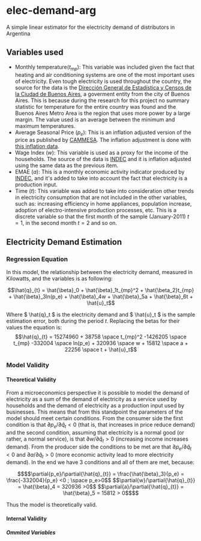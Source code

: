 # elec-demand-arg

A simple linear estimator for the electricity demand of distributors in Argentina


## Variables used
* Monthly temperature($t_{mp}$): This variable was included given the fact that heating and air conditioning systems are one of the most important uses of electricity. Even tough electricity is used throughout the country, the source for the data is the [Dirección General de Estadística y Censos de la Ciudad de
Buenos Aires](https://www.estadisticaciudad.gob.ar/eyc/?p=27702), a goverment entity from the city of Buenos Aires. This is because during the research for this project no summary statistic for temperature for the entire country was found and the Buenos Aires Metro Area is the region that uses more power by a large margin. The value used is an average between the minimum and maximum temperatures.
* Average Seasonal Price ($p_e$): This is an inflation adjusted version of the price as published by [CAMMESA](https://cammesaweb.cammesa.com/informe-anual/). The inflation adjustment is done with [this inflation data](https://www.alphacast.io/datasets/inflation-argentina-long-term-cpi-data-monthly-29891).
* Wage Index ($w$): This variable is used as a proxy for the income of the households. The source of the data is [INDEC](https://www.indec.gob.ar/indec/web/Nivel4-Tema-4-31-61) and it is inflation adjusted using the same data as the previous item.
* EMAE ($a$): This is a monthly economic activity indicator produced by [INDEC](https://www.indec.gob.ar/indec/web/Nivel4-Tema-3-9-48), and it's added to take into account the fact that electricity is a production input.
* Time ($t$): This variable was added to take into consideration other trends in electricity consumption that are not included in the other variables, such as: increasing efficiency in home appliances, population increase, adoption of electro-intensive production processes, etc. This is a discrete variable so that the first month of the sample (January-2011) $t=1$, in the second month $t=2$ and so on.
## Electricity Demand Estimation
### Regression Equation
In this model, the relationship between the electricity demand, measured in Kilowatts, and the variables is as following:
```math
\hat{q}_{t} = \hat{\beta}_0 + \hat{\beta}_1t_{mp}^2 + \hat{\beta_2}t_{mp} + \hat{\beta}_3ln(p_e) + \hat{\beta}_4w + \hat{\beta}_5a + \hat{\beta}_6t + \hat{u}_t
```
Where $ \hat{q}_t $ is the electricity demand and $ \hat{u}_t $ is the sample estimation error, both during the period $t$. Replacing the betas for their values the equation is:
$$\hat{q}_{t} = 15274960 + 38758 \space t_{mp}^2 -1426205 \space t_{mp} -332004 \space ln(p_e) + 320936 \space w + 15812 \space a + 22256 \space t + \hat{u}_t$$
### Model Validity
#### Theoretical Validity
From a microeconomics perspective it is possible to model the demand of electricity as a sum of the demand of electricity as a service used by households and the demand of electricity as a production input used by businesses. This means that from this standpoint the parameters of the model should meet certain conditions.
From the consumer side the first condition is that $\partial{p_e}/\partial{\hat{q}_{t}} <0$ (that is, that increases in price reduce demand) and the second condition, assuming that electricity is a normal good (or rather, a normal service), is that $\partial{w}/\partial{\hat{q}_{t}} >0$ (increasing income increases demand).
From the producer side the conditions to be met are that $\partial{p_e}/\partial{\hat{q}_{t}} <0$ and $\partial{a}/\partial{\hat{q}_{t}} > 0$ (more economic activity lead to more electricity demand).
In the end we have 3 conditions and all of them are met, because:
```math
$$\partial{p_e}/\partial{\hat{q}_{t}} = \frac{\hat{\beta}_3}{p_e} = \frac{-332004}{p_e} <0 ; \space p_e>0$$
$$\partial{w}/\partial{\hat{q}_{t}} = \hat{\beta}_4 = 320936 >0$$
$$\partial{a}/\partial{\hat{q}_{t}} = \hat{\beta}_5 = 15812 > 0$$
```
Thus the model is theoretically valid.
#### Internal Validity

##### Ommited Variables
